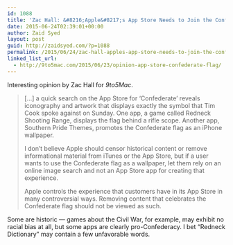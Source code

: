 ```yaml
---
id: 1088
title: 'Zac Hall: &#8216;Apple&#8217;s App Store Needs to Join the Confederate Flag Boycott&#8217;'
date: 2015-06-24T02:39:01+00:00
author: Zaid Syed
layout: post
guid: http://zaidsyed.com/?p=1088
permalink: /2015/06/24/zac-hall-apples-app-store-needs-to-join-the-confederate-flag-boycott/
linked_list_url:
  - http://9to5mac.com/2015/06/23/opinion-app-store-confederate-flag/
---
```

Interesting opinion by Zac Hall for _9to5Mac_.

> [&#8230;] a quick search on the App Store for ‘Confederate’ reveals iconography and artwork that displays exactly the symbol that Tim Cook spoke against on Sunday. One app, a game called Redneck Shooting Range, displays the flag behind a rifle scope. Another app, Southern Pride Themes, promotes the Confederate flag as an iPhone wallpaper.
> 
> I don’t believe Apple should censor historical content or remove informational material from iTunes or the App Store, but if a user wants to use the Confederate flag as a wallpaper, let them rely on an online image search and not an App Store app for creating that experience.
> 
> Apple controls the experience that customers have in its App Store in many controversial ways. Removing content that celebrates the Confederate flag should not be viewed as such. 

Some are historic — games about the Civil War, for example, may exhibit no racial bias at all, but some apps are clearly pro-Confederacy. I bet &#8220;Redneck Dictionary&#8221; may contain a few unfavorable words.